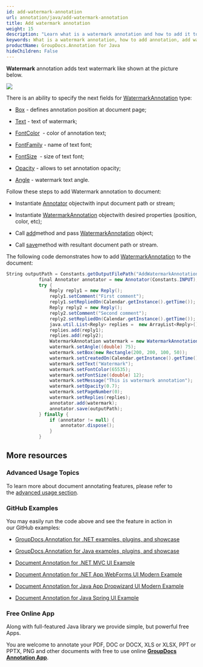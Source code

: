 ```yaml
---
id: add-watermark-annotation
url: annotation/java/add-watermark-annotation
title: Add watermark annotation
weight: 15
description: "Learn what is a watermark annotation and how to add it to a document programmatically using GroupDocs.Annotation for Java."
keywords: What is a watermark annotation, how to add annotation, add watermark annotation
productName: GroupDocs.Annotation for Java
hideChildren: False
---
```

**Watermark** annotation adds text watermark like shown at the picture below. 

![](download/attachments/85231554/1025838748)

There is an ability to specify the next fields for [WatermarkAnnotation](https://apireference.groupdocs.com/java/annotation/com.groupdocs.annotation.models.annotationmodels/WatermarkAnnotation) type:

*   [Box](https://apireference.groupdocs.com/annotation/java/com.groupdocs.annotation.models.annotationmodels/PointAnnotation#getBox()) - defines annotation position at document page;
    
*   [Text](https://apireference.groupdocs.com/annotation/java/com.groupdocs.annotation.models.annotationmodels/TextFieldAnnotation#getText()) - text of watermark;
    
*   [FontColor](https://apireference.groupdocs.com/annotation/java/com.groupdocs.annotation.models.annotationmodels/HighlightAnnotation#getFontColor())  - color of annotation text;
    
*   [FontFamily](https://apireference.groupdocs.com/annotation/java/com.groupdocs.annotation.models.annotationmodels/TextFieldAnnotation#getFontFamily()) - name of text font;
    
*   [FontSize](https://apireference.groupdocs.com/annotation/java/com.groupdocs.annotation.models.annotationmodels/TextFieldAnnotation#getFontSize())  - size of text font;
    
*   [Opacity](https://apireference.groupdocs.com/annotation/java/com.groupdocs.annotation.models.annotationmodels/AreaAnnotation#getOpacity()) - allows to set annotation opacity;
    
*   [Angle](https://apireference.groupdocs.com/annotation/java/com.groupdocs.annotation.models.annotationmodels/WatermarkAnnotation#getAngle()) - watermark text angle.
    

Follow these steps to add Watermark annotation to document: 

*   Instantiate [Annotator](https://apireference.groupdocs.com/java/annotation/com.groupdocs.annotation/Annotator) objectwith input document path or stream;
    
*   Instantiate [WatermarkAnnotation](https://apireference.groupdocs.com/java/annotation/com.groupdocs.annotation.models.annotationmodels/WatermarkAnnotation) objectwith desired properties (position, color, etc);
    
*   Call [add](https://apireference.groupdocs.com/java/annotation/com.groupdocs.annotation/Annotator#add(com.groupdocs.annotation.models.annotationmodels.AnnotationBase))method and pass [WatermarkAnnotation](https://apireference.groupdocs.com/java/annotation/com.groupdocs.annotation.models.annotationmodels/WatermarkAnnotation) object;
    
*   Call [save](https://apireference.groupdocs.com/java/annotation/com.groupdocs.annotation/Annotator#save(java.io.InputStream))method with resultant document path or stream.
    

The following code demonstrates how to add [WatermarkAnnotation](https://apireference.groupdocs.com/java/annotation/com.groupdocs.annotation.models.annotationmodels/WatermarkAnnotation) to the document:

```csharp
String outputPath = Constants.getOutputFilePath("AddWatermarkAnnotation", FilenameUtils.getExtension(Constants.INPUT));
            final Annotator annotator = new Annotator(Constants.INPUT);
            try {
                Reply reply1 = new Reply();
                reply1.setComment("First comment");
                reply1.setRepliedOn(Calendar.getInstance().getTime());
                Reply reply2 = new Reply();
                reply2.setComment("Second comment");
                reply2.setRepliedOn(Calendar.getInstance().getTime());
                java.util.List<Reply> replies =  new ArrayList<Reply>();
                replies.add(reply1);
                replies.add(reply2);
                WatermarkAnnotation watermark = new WatermarkAnnotation();
                watermark.setAngle((double) 75);
                watermark.setBox(new Rectangle(200, 200, 100, 50));
                watermark.setCreatedOn(Calendar.getInstance().getTime());
                watermark.setText("Watermark");
                watermark.setFontColor(65535);
                watermark.setFontSize((double) 12);
                watermark.setMessage("This is watermark annotation");
                watermark.setOpacity(0.7);
                watermark.setPageNumber(0);
                watermark.setReplies(replies);
                annotator.add(watermark);
                annotator.save(outputPath);
            } finally {
                if (annotator != null) {
                    annotator.dispose();
                }
            }
```

## More resources

### Advanced Usage Topics

To learn more about document annotating features, please refer to the [advanced usage section](Advanced%2Busage.html).

### GitHub Examples

You may easily run the code above and see the feature in action in our GitHub examples:

*   [GroupDocs.Annotation for .NET examples, plugins, and showcase](https://github.com/groupdocs-annotation/GroupDocs.Annotation-for-.NET)
    
*   [GroupDocs.Annotation for Java examples, plugins, and showcase](https://github.com/groupdocs-annotation/GroupDocs.Annotation-for-Java)
    
*   [Document Annotation for .NET MVC UI Example](https://github.com/groupdocs-annotation/GroupDocs.Annotation-for-.NET-MVC) 
    
*   [Document Annotation for .NET App WebForms UI Modern Example](https://github.com/groupdocs-annotation/GroupDocs.Annotation-for-.NET-WebForms)
    
*   [Document Annotation for Java App Dropwizard UI Modern Example](https://github.com/groupdocs-annotation/GroupDocs.Annotation-for-Java-Dropwizard)
    
*   [Document Annotation for Java Spring UI Example](https://github.com/groupdocs-annotation/GroupDocs.Annotation-for-Java-Spring)
    

### Free Online App

Along with full-featured Java library we provide simple, but powerful free Apps.

You are welcome to annotate your PDF, DOC or DOCX, XLS or XLSX, PPT or PPTX, PNG and other documents with free to use online **[GroupDocs Annotation App](https://products.groupdocs.app/annotation)**.
